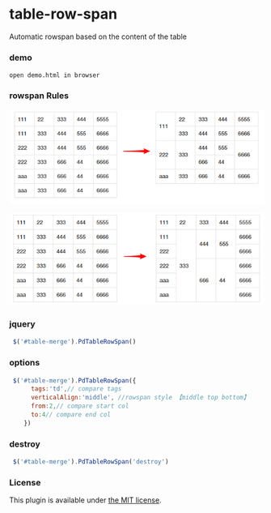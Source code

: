 # table-row-span

Automatic rowspan based on the content of the table

### demo
```
open demo.html in browser
```
### rowspan Rules
![](./rdimg/1.png)

![](./rdimg/2.png)



### jquery
```javascript
 $('#table-merge').PdTableRowSpan()
```

### options
```javascript
 $('#table-merge').PdTableRowSpan({
      tags:'td',// compare tags
      verticalAlign:'middle', //rowspan style 【middle top bottom】
      from:2,// compare start col 
      to:4// compare end col
    })
```

### destroy
```javascript
 $('#table-merge').PdTableRowSpan('destroy')
```

### License
This plugin is available under [the MIT license](http://mths.be/mit).

